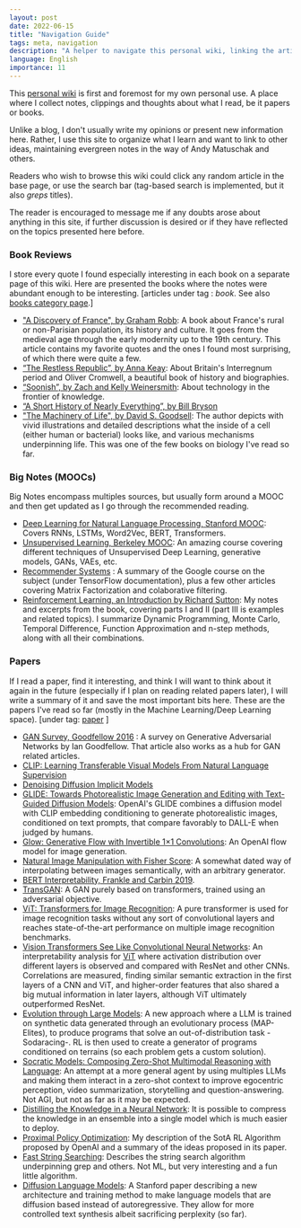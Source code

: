 ```yaml
---
layout: post
date: 2022-06-15
title: "Navigation Guide"
tags: meta, navigation
description: "A helper to navigate this personal wiki, linking the articles by type."
language: English
importance: 11
---
```


This [personal wiki](/wiki) is first and foremost for my own personal use. A place where I collect notes, clippings and thoughts about what I read, be it papers or books.

Unlike a blog, I don't usually write my opinions or present new information here. Rather, I use this site to organize what I learn and want to link to other ideas, maintaining evergreen notes in the way of Andy Matuschak and others.

Readers who wish to browse this wiki could click any random article in the base page, or use the search bar (tag-based search is implemented, but it also _greps_ titles). 

The reader is encouraged to message me if any doubts arose about anything in this site, if further discussion is desired or if they have reflected on the topics presented here before.

### Book Reviews

I store every quote I found especially interesting in each book on a separate page of this wiki. Here are presented the books where the notes were abundant enough to be interesting. \[articles under tag : *book*. See also [books category page](/wiki-articles/books/).]

- ["A Discovery of France", by Graham Robb](/wiki-articles/books/a-discovery-of-france): A book about France's rural or non-Parisian population, its history and culture. It goes from the medieval age through the early modernity up to the 19th century. This article contains my favorite quotes and the ones I found most surprising, of which there were quite a few.
- [“The Restless Republic”, by Anna Keay](/wiki-articles/books/the-restless-republic): About Britain's Interregnum period and Oliver Cromwell, a beautiful book of history and biographies.
- [“Soonish”, by Zach and Kelly Weinersmith](/wiki-articles/books/soonish): About technology in the frontier of knowledge.
- [“A Short History of Nearly Everything”, by Bill Bryson](/wiki-articles/books/a-short-history-of-nearly-everything)
- ["The Machinery of Life", by David S. Goodsell](/wiki-articles/books/the-machinery-of-life): The author depicts with vivid illustrations and detailed descriptions what the inside of a cell (either human or bacterial) looks like, and various mechanisms underpinning life. This was one of the few books on biology I've read so far.

### Big Notes (MOOCs)

Big Notes encompass multiples sources, but usually form around a MOOC and then get updated as I go through the recommended reading.

- [Deep Learning for Natural Language Processing, Stanford MOOC](/wiki-articles/machine-learning/deep-learning-NLP): Covers RNNs, LSTMs, Word2Vec, BERT, Transformers.
- [Unsupervised Learning, Berkeley MOOC](/wiki-articles/machine-learning/unsupervised-learning-berkeley): An amazing course covering different techniques of Unsupervised Deep Learning, generative models, GANs, VAEs, etc.
- [Recommender Systems](/wiki-articles/machine-learning/recommender-systems) : A summary of the Google course on the subject (under TensorFlow documentation), plus a few other articles covering Matrix Factorization and colaborative filtering.
- [Reinforcement Learning, an Introduction by Richard Sutton](/wiki-articles/machine-learning/reinforcement-learning-sutton): My notes and excerpts from the book, covering parts I and II (part III is examples and related topics). I summarize Dynamic Programming, Monte Carlo, Temporal Difference, Function Approximation and n-step methods, along with all their combinations.

### Papers

If I read a paper, find it interesting, and think I will want to think about it again in the future (especially if I plan on reading related papers later), I will write a summary of it and save the most important bits here. These are the papers I've read so far (mostly in the Machine Learning/Deep Learning space). \[under tag: [paper](/tagged?q=paper) ]

- [GAN Survey, Goodfellow 2016](/wiki-articles/machine-learning/GAN) : A survey on Generative Adversarial Networks by Ian Goodfellow. That article also works as a hub for GAN related articles.
- [CLIP: Learning Transferable Visual Models From Natural Language Supervision](/wiki-articles/machine-learning/clip)
- [Denoising Diffusion Implicit Models](/wiki-articles/machine-learning/ddim)
- [GLIDE: Towards Photorealistic Image Generation and Editing with Text-Guided Diffusion Models](/wiki-articles/machine-learning/glide): OpenAI's GLIDE combines a diffusion model with CLIP embedding conditioning to generate photorealistic images, conditioned on text prompts, that compare favorably to DALL-E when judged by humans.
- [Glow: Generative Flow with Invertible 1×1 Convolutions](/wiki-articles/machine-learning/flow-based-models-glow): An OpenAI flow model for image generation.  
- [Natural Image Manipulation with Fisher Score](/wiki-articles/machine-learning/natural-image-manipulation-fisher-score): A somewhat dated way of interpolating between images semantically, with an arbitrary generator.
- [BERT Interpretability, Frankle and Carbin 2019](/wiki-articles/machine-learning/bert-interpretability).
- [TransGAN](/wiki-articles/machine-learning/transGAN): A GAN purely based on transformers, trained using an adversarial objective.
- [ViT: Transformers for Image Recognition](/wiki-articles/machine-learning/visual-transformer): A pure transformer is used for image recognition tasks without any sort of convolutional layers and reaches state-of-the-art performance on multiple image recognition benchmarks.
- [Vision Transformers See Like Convolutional Neural Networks](/wiki-articles/machine-learning/transformers-see-like-cnn): An interpretability analysis for [ViT](/wiki-articles/machine-learning/visual-transformer) where activation distribution over different layers is observed and compared with ResNet and other CNNs. Correlations are measured, finding similar semantic extraction in the first layers of a CNN and ViT, and higher-order features that also shared a big mutual information in later layers, although ViT ultimately outperformed ResNet.
- [Evolution through Large Models](/wiki-articles/machine-learning/evolution-through-large-models): A new approach where a LLM is trained on synthetic data generated through an evolutionary process (MAP-Elites), to produce programs that solve an out-of-distribution task -Sodaracing-. RL is then used to create a generator of programs conditioned on terrains (so each problem gets a custom solution).
- [Socratic Models: Composing Zero-Shot Multimodal Reasoning with Language](/wiki-articles/machine-learning/socratic-models): An attempt at a more general agent by using multiples LLMs and making them interact in a zero-shot context to improve egocentric perception, video summarization, storytelling and question-answering. Not AGI, but not as far as it may be expected.
- [Distilling the Knowledge in a Neural Network](/wiki-articles/machine-learning/distilling-knowledge-nn): It is possible to compress the knowledge in an ensemble into a single model which is much easier to deploy.
- [Proximal Policy Optimization](/wiki-articles/machine-learning/proximal-policy-optimization): My description of the SotA RL Algorithm proposed by OpenAI and a summary of the ideas proposed in its paper.
- [Fast String Searching](/wiki-articles/programming/fast-string-searching): Describes the string search algorithm underpinning grep and others. Not ML, but very interesting and a fun little algorithm.
- [Diffusion Language Models](/wiki-articles/machine-learning/diffusion-LM): A Stanford paper describing a new architecture and training method to make language models that are diffusion based instead of autoregressive. They allow for more controlled text synthesis albeit sacrificing perplexity (so far).
